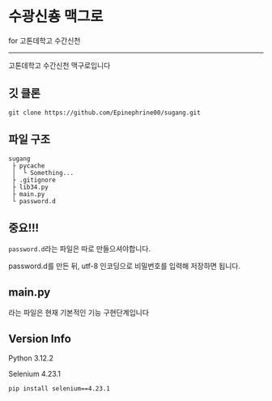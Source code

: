 # 수광신춍 맥그로
for 고톤데학고 수간신천

----------------------------------

고톤데학고 수간신천 맥구로입니다

## 깃 클론
```
git clone https://github.com/Epinephrine00/sugang.git
```

## 파일 구조
```
sugang
 ├ pycache
 │  └ Something...
 ├ .gitignore
 ├ lib34.py
 ├ main.py
 └ password.d
```

## 중요!!!

``password.d``라는 파일은 따로 만들으셔야합니다.

password.d를 만든 뒤, utf-8 인코딩으로 비밀번호를 입력해 저장하면 됩니다.


## main.py
라는 파일은 현재 기본적인 기능 구현단계입니다


## Version Info

Python 3.12.2

Selenium 4.23.1


```
pip install selenium==4.23.1
```
